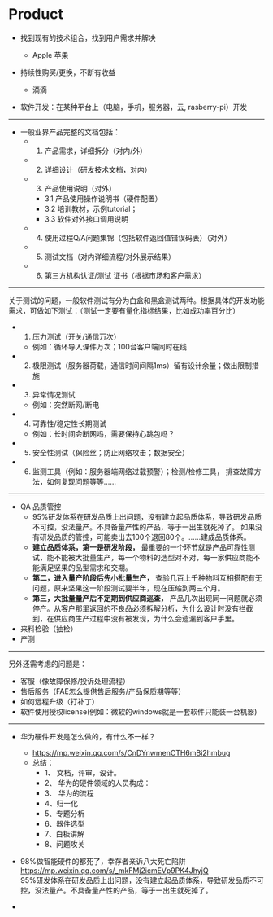 # Product

* 找到现有的技术组合，找到用户需求并解决
  * Apple 苹果

* 持续性购买/更换，不断有收益
  * 滴滴 
  
* 软件开发：在某种平台上（电脑，手机，服务器，云, rasberry-pi）开发

---
* 一般业界产品完整的文档包括：  
   * 1. 产品需求，详细拆分（对内/外）  
   * 2. 详细设计（研发技术文档，对内）
   * 3. 产品使用说明（对外）
      * 3.1 产品使用操作说明书（硬件配置）
      * 3.2 培训教材，示例tutorial；
      * 3.3 软件对外接口调用说明
   * 4. 使用过程Q/A问题集锦（包括软件返回值错误码表）（对外）
   * 5. 测试文档（对内详细流程/对外展示结果）
   * 6. 第三方机构认证/测试 证书（根据市场和客户需求）

---
关于测试的问题，一般软件测试有分为白盒和黑盒测试两种。根据具体的开发功能需求，可做如下测试：（测试一定要有量化指标结果，比如成功率百分比）

* 1. 压力测试（开关/通信万次）
  * 例如：循环导入课件万次；100台客户端同时在线 
* 2. 极限测试（服务器荷载，通信时间间隔1ms）留有设计余量；做出限制措施
* 3. 异常情况测试
  * 例如：突然断网/断电
* 4. 可靠性/稳定性长期测试
  * 例如：长时间会断网吗，需要保持心跳包吗？
* 5. 安全性测试（保险丝；防止网络攻击；数据安全）
* 6. 监测工具（例如：服务器端网络过载预警）；检测/检修工具， 排查故障方法，如何复现问题等等……

---
* QA 品质管控
  * 95%研发体系在研发品质上出问题，没有建立起品质体系，导致研发品质不可控，没法量产。不具备量产性的产品，等于一出生就死掉了。 如果没有研发品质的管控，可能卖出去100个退回80个。……建成品质体系。
  * **建立品质体系，第一是研发阶段，** 最重要的一个环节就是产品可靠性测试，能不能被大批量生产，每一个物料的选型对不对，每一家供应商能不能满足坚果的品型需求和交期。
  * **第二，进入量产阶段后先小批量生产，** 查验几百上千种物料互相搭配有无问题，原来坚果这一阶段测试要半年，现在压缩到两三个月。
  * **第三，大批量量产后不定期到供应商巡查，** 产品几次出现同一问题就必须停产。从客户那里返回的不良品必须拆解分析，为什么设计时没有拦截到，在供应商生产过程中没有被发现，为什么会遗漏到客户手里。
* 来料检验（抽检）
* 产测

---
另外还需考虑的问题是：
*  客服（像故障保修/投诉处理流程）
*  售后服务（FAE怎么提供售后服务/产品保质期等等）
*  如何远程升级（打补丁）
*  软件使用授权license(例如：微软的windows就是一套软件只能装一台机器)

---
* 华为硬件开发是怎么做的，有什么不一样？  
  * https://mp.weixin.qq.com/s/CnDYnwmenCTH6mBi2hmbug
  * 总结：
    * 1、 文档，评审，设计。
    * 2、 华为的硬件领域的人员构成：
    * 3、 华为的流程
    * 4、归一化
    * 5、专题分析
    * 6、器件选型
    * 7、白板讲解
    * 8、问题攻关

* 98%做智能硬件的都死了，幸存者亲诉八大死亡陷阱  
  https://mp.weixin.qq.com/s/_mkFMj2icmEVp9PK4JhyjQ  
  95%研发体系在研发品质上出问题，没有建立起品质体系，导致研发品质不可控，没法量产。不具备量产性的产品，等于一出生就死掉了。
* 




